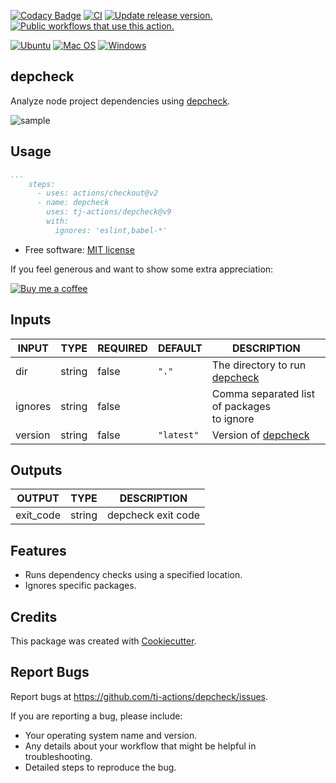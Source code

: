 [![Codacy Badge](https://api.codacy.com/project/badge/Grade/c7fa2bafe53a46159199af71b805b312)](https://app.codacy.com/gh/tj-actions/depcheck?utm_source=github.com\&utm_medium=referral\&utm_content=tj-actions/depcheck\&utm_campaign=Badge_Grade_Settings)
[![CI](https://github.com/tj-actions/depcheck/workflows/CI/badge.svg)](https://github.com/tj-actions/depcheck/actions?query=workflow%3ACI)
[![Update release version.](https://github.com/tj-actions/depcheck/actions/workflows/sync-release-version.yml/badge.svg)](https://github.com/tj-actions/depcheck/actions/workflows/sync-release-version.yml)
[![Public workflows that use this action.](https://img.shields.io/endpoint?url=https%3A%2F%2Fused-by.vercel.app%2Fapi%2Fgithub-actions%2Fused-by%3Faction%3Dtj-actions%2Fdepcheck%26badge%3Dtrue)](https://github.com/search?o=desc\&q=tj-actions+depcheck+path%3A.github%2Fworkflows+language%3AYAML\&s=\&type=Code)

[![Ubuntu](https://img.shields.io/badge/Ubuntu-E95420?logo=ubuntu\&logoColor=white)](https://docs.github.com/en/actions/reference/workflow-syntax-for-github-actions#jobsjob_idruns-on)
[![Mac OS](https://img.shields.io/badge/mac%20os-000000?logo=macos\&logoColor=F0F0F0)](https://docs.github.com/en/actions/reference/workflow-syntax-for-github-actions#jobsjob_idruns-on)
[![Windows](https://img.shields.io/badge/Windows-0078D6?logo=windows\&logoColor=white)](https://docs.github.com/en/actions/reference/workflow-syntax-for-github-actions#jobsjob_idruns-on)

## depcheck

Analyze node project dependencies using [depcheck](https://github.com/depcheck/depcheck).

![sample](https://user-images.githubusercontent.com/17484350/153099924-30a3945a-4094-4a2d-a00e-4dc104644ef2.png)

## Usage

```yaml
...
    steps:
      - uses: actions/checkout@v2
      - name: depcheck
        uses: tj-actions/depcheck@v9
        with:
          ignores: 'eslint,babel-*'
```

*   Free software: [MIT license](LICENSE)

If you feel generous and want to show some extra appreciation:

[![Buy me a coffee][buymeacoffee-shield]][buymeacoffee]

[buymeacoffee]: https://www.buymeacoffee.com/jackton1

[buymeacoffee-shield]: https://www.buymeacoffee.com/assets/img/custom_images/orange_img.png

## Inputs

<!-- AUTO-DOC-INPUT:START - Do not remove or modify this section -->

|  INPUT  |  TYPE  | REQUIRED |  DEFAULT   |                                   DESCRIPTION                                    |
|---------|--------|----------|------------|----------------------------------------------------------------------------------|
|   dir   | string |  false   |   `"."`    | The directory to run [depcheck](https://github.com/depcheck/depcheck#readme)<br> |
| ignores | string |  false   |            |                  Comma separated list of packages<br>to ignore                   |
| version | string |  false   | `"latest"` |         Version of [depcheck](https://github.com/depcheck/depcheck/tags)         |

<!-- AUTO-DOC-INPUT:END -->

## Outputs

<!-- AUTO-DOC-OUTPUT:START - Do not remove or modify this section -->

|  OUTPUT   |  TYPE  |    DESCRIPTION     |
|-----------|--------|--------------------|
| exit\_code | string | depcheck exit code |

<!-- AUTO-DOC-OUTPUT:END -->

## Features

*   Runs dependency checks using a specified location.
*   Ignores specific packages.

## Credits

This package was created with [Cookiecutter](https://github.com/cookiecutter/cookiecutter).

## Report Bugs

Report bugs at https://github.com/tj-actions/depcheck/issues.

If you are reporting a bug, please include:

*   Your operating system name and version.
*   Any details about your workflow that might be helpful in troubleshooting.
*   Detailed steps to reproduce the bug.
